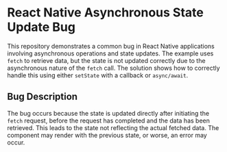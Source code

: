 # React Native Asynchronous State Update Bug

This repository demonstrates a common bug in React Native applications involving asynchronous operations and state updates.  The example uses `fetch` to retrieve data, but the state is not updated correctly due to the asynchronous nature of the `fetch` call. The solution shows how to correctly handle this using either `setState` with a callback or `async/await`.

## Bug Description

The bug occurs because the state is updated directly after initiating the `fetch` request, before the request has completed and the data has been retrieved.  This leads to the state not reflecting the actual fetched data.  The component may render with the previous state, or worse, an error may occur.